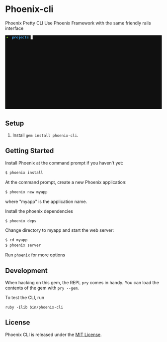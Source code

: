 Phoenix-cli
=================

Phoenix Pretty CLI
Use Phoenix Framework with the same friendly rails interface

![Alt Text](scheenshot.gif)

## Setup

1. Install `gem install phoenix-cli`.

## Getting Started

Install Phoenix at the command prompt if you haven't yet:

```bash
$ phoenix install
```

At the command prompt, create a new Phoenix application:

```bash
$ phoenix new myapp
```

where "myapp" is the application name.


Install the phoenix dependencies

```bash
$ phoenix deps
```

Change directory to myapp and start the web server:

```bash
$ cd myapp
$ phoenix server
```

Run `phoenix` for more options


## Development

When hacking on this gem, the REPL `pry` comes in handy. You can load the
contents of the gem with `pry --gem`.

To test the CLI, run

    ruby -Ilib bin/phoenix-cli


## License

Phoenix CLI is released under the [MIT License](http://www.opensource.org/licenses/MIT).
